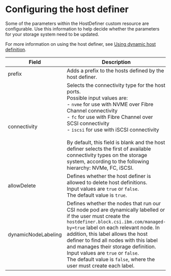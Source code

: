 # Configuring the host definer

Some of the parameters within the HostDefiner custom resource are configurable. Use this information to help decide whether the parameters for your storage system need to be updated.

For more information on using the host definer, see [Using dynamic host definition](../using/using_hostdefinition.md).
    
|Field|Description|
|---------|--------|
|prefix|Adds a prefix to the hosts defined by the host definer.|
|connectivity|Selects the connectivity type for the host ports.<br>Possible input values are:<br>- `nvme` for use with NVME over Fibre Channel connectivity<br>- `fc` for use with Fibre Channel over SCSI connectivity<br>- `iscsi` for use with iSCSI connectivity<br><br>By default, this field is blank and the host definer selects the first of available connectivity types on the storage system, according to the following hierarchy: NVMe, FC, iSCSI.|
|allowDelete|Defines whether the host definer is allowed to delete host definitions.<br>Input values are `true` or `false`.<br>The default value is `true`.|
|dynamicNodeLabeling|Defines whether the nodes that run our CSI node pod are dynamically labelled or if the user must create the `hostdefiner.block.csi.ibm.com/managed-by=true` label on each relevant node. In addition, this label allows the host definer to find all nodes with this label and manages their storage definition.<br>Input values are `true` or `false`.<br>The default value is `false`, where the user must create each label.|
